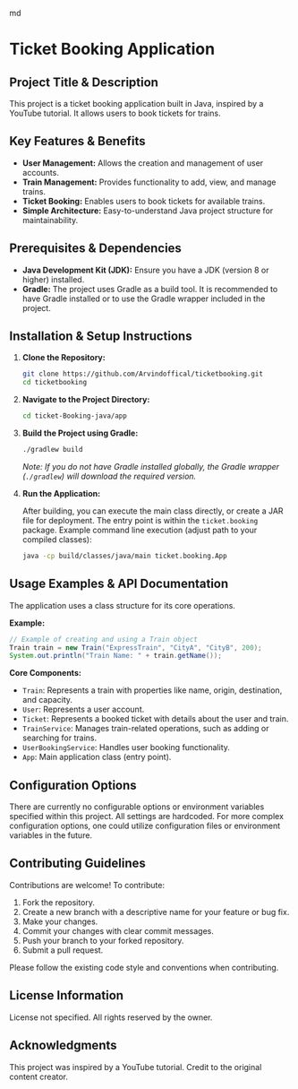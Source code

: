 md
# Ticket Booking Application

## Project Title & Description

This project is a ticket booking application built in Java, inspired by a YouTube tutorial. It allows users to book tickets for trains.

## Key Features & Benefits

-   **User Management:**  Allows the creation and management of user accounts.
-   **Train Management:**  Provides functionality to add, view, and manage trains.
-   **Ticket Booking:**  Enables users to book tickets for available trains.
-   **Simple Architecture:** Easy-to-understand Java project structure for maintainability.

## Prerequisites & Dependencies

-   **Java Development Kit (JDK):** Ensure you have a JDK (version 8 or higher) installed.
-   **Gradle:** The project uses Gradle as a build tool.  It is recommended to have Gradle installed or to use the Gradle wrapper included in the project.

## Installation & Setup Instructions

1.  **Clone the Repository:**

    ```bash
    git clone https://github.com/Arvindoffical/ticketbooking.git
    cd ticketbooking
    ```

2.  **Navigate to the Project Directory:**

    ```bash
    cd ticket-Booking-java/app
    ```

3.  **Build the Project using Gradle:**

    ```bash
    ./gradlew build
    ```

    *Note: If you do not have Gradle installed globally, the Gradle wrapper (`./gradlew`) will download the required version.*

4.  **Run the Application:**

    After building, you can execute the main class directly, or create a JAR file for deployment.  The entry point is within the `ticket.booking` package.  Example command line execution (adjust path to your compiled classes):

    ```bash
    java -cp build/classes/java/main ticket.booking.App
    ```

## Usage Examples & API Documentation

The application uses a class structure for its core operations.

**Example:**

```java
// Example of creating and using a Train object
Train train = new Train("ExpressTrain", "CityA", "CityB", 200);
System.out.println("Train Name: " + train.getName());
```

**Core Components:**

-   `Train`: Represents a train with properties like name, origin, destination, and capacity.
-   `User`: Represents a user account.
-   `Ticket`: Represents a booked ticket with details about the user and train.
-   `TrainService`:  Manages train-related operations, such as adding or searching for trains.
-   `UserBookingService`: Handles user booking functionality.
-   `App`: Main application class (entry point).

## Configuration Options

There are currently no configurable options or environment variables specified within this project. All settings are hardcoded. For more complex configuration options, one could utilize configuration files or environment variables in the future.

## Contributing Guidelines

Contributions are welcome! To contribute:

1.  Fork the repository.
2.  Create a new branch with a descriptive name for your feature or bug fix.
3.  Make your changes.
4.  Commit your changes with clear commit messages.
5.  Push your branch to your forked repository.
6.  Submit a pull request.

Please follow the existing code style and conventions when contributing.

## License Information

License not specified. All rights reserved by the owner.

## Acknowledgments

This project was inspired by a YouTube tutorial. Credit to the original content creator.
